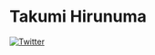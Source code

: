 # Takumi Hirunuma
[![Twitter](https://img.shields.io/badge/Twitter-%40mg111__-blue?style=flat&logo=twitter)](https://twitter.com/mg111_)
